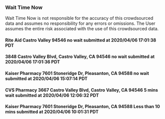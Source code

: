 
### Wait Time Now
Wait Time Now is not responsible for the accuracy of this crowdsourced data and assumes no responsibility for any errors or omissions. The User assumes the entire risk associated with the use of this crowdsourced data.   



#### Rite Aid Castro Valley 94546 no wait submitted at 2020/04/06 17:01:38 PDT




#### 3848 Castro Valley Blvd, Castro Valley, CA 94546 no wait submitted at 2020/04/06 17:01:36 PDT




#### Kaiser Pharmacy 7601 Stoneridge Dr, Pleasanton, CA 94588 no wait submitted at 2020/04/06 15:07:14 PDT




#### CVS Pharmacy 3667 Castro Valley Blvd, Castro Valley, CA 94546 5 mins wait submitted at 2020/04/06 12:06:32 PDT




#### Kaiser Pharmacy 7601 Stoneridge Dr, Pleasanton, CA 94588 Less than 10 mins submitted at 2020/04/06 10:01:31 PDT
